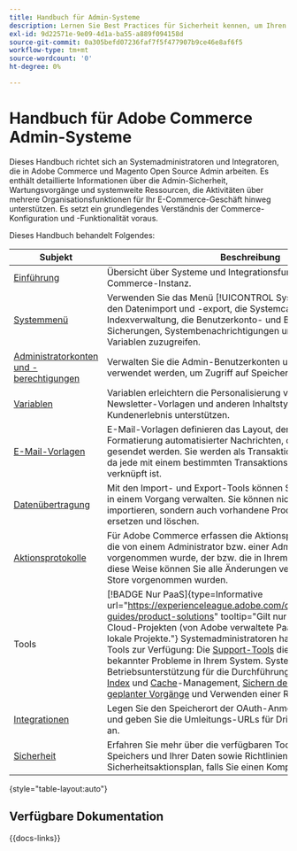 ```yaml
---
title: Handbuch für Admin-Systeme
description: Lernen Sie Best Practices für Sicherheit kennen, um Ihren Commerce-Store zu schützen und Berechtigungen zu verwalten. Außerdem erfahren Sie, wie Sie Daten importieren und exportieren, Integrationen und Erweiterungen verwalten und sich um die routinemäßige Wartung kümmern.
exl-id: 9d22571e-9e09-4d1a-ba55-a889f094158d
source-git-commit: 0a305befd07236faf7f5f477907b9ce46e8af6f5
workflow-type: tm+mt
source-wordcount: '0'
ht-degree: 0%

---
```


# Handbuch für Adobe Commerce Admin-Systeme

Dieses Handbuch richtet sich an Systemadministratoren und Integratoren, die in Adobe Commerce und Magento Open Source Admin arbeiten. Es enthält detaillierte Informationen über die Admin-Sicherheit, Wartungsvorgänge und systemweite Ressourcen, die Aktivitäten über mehrere Organisationsfunktionen für Ihr E-Commerce-Geschäft hinweg unterstützen. Es setzt ein grundlegendes Verständnis der Commerce-Konfiguration und -Funktionalität voraus.

Dieses Handbuch behandelt Folgendes:

| Subjekt | Beschreibung |
| ------- | ----------- |
| [Einführung](introduction.md) | Übersicht über Systeme und Integrationsfunktionen in einer Commerce-Instanz. |
| [Systemmenü](system-menu.md) | Verwenden Sie das Menü [!UICONTROL System] , um auf Tools für den Datenimport und -export, die Systemcache- und Indexverwaltung, die Benutzerkonto- und Berechtigungsverwaltung, Sicherungen, Systembenachrichtigungen und benutzerdefinierte Variablen zuzugreifen. |
| [Administratorkonten und -berechtigungen](permissions.md) | Verwalten Sie die Admin-Benutzerkonten und die Rollen, die verwendet werden, um Zugriff auf Speicherfunktionen zu gewähren. |
| [Variablen](variables-predefined.md) | Variablen erleichtern die Personalisierung von E-Mail- und Newsletter-Vorlagen und anderen Inhaltstypen, die Ihre Site und das Kundenerlebnis unterstützen. |
| [E-Mail-Vorlagen](email-templates.md) | E-Mail-Vorlagen definieren das Layout, den Inhalt und die Formatierung automatisierter Nachrichten, die von Ihrem Store gesendet werden. Sie werden als Transaktions-E-Mails bezeichnet, da jede mit einem bestimmten Transaktions- oder Ereignistyp verknüpft ist. |
| [Datenübertragung](data-transfer.md) | Mit den Import- und Export-Tools können Sie mehrere Datensätze in einem Vorgang verwalten. Sie können nicht nur neue Artikel importieren, sondern auch vorhandene Produktsätze aktualisieren, ersetzen und löschen. |
| [Aktionsprotokolle](action-log.md) | Für Adobe Commerce erfassen die Aktionsprotokolle jede Änderung, die von einem Administrator bzw. einer Administratorin vorgenommen wurde, der bzw. die in Ihrem Geschäft arbeitet. Auf diese Weise können Sie alle Änderungen verfolgen, die an Ihrem Store vorgenommen wurden. |
| Tools | [!BADGE Nur PaaS]{type=Informative url="https://experienceleague.adobe.com/de/docs/commerce/user-guides/product-solutions" tooltip="Gilt nur für Adobe Commerce in Cloud-Projekten (von Adobe verwaltete PaaS-Infrastruktur) und lokale Projekte."} Systemadministratoren haben eine Sammlung von Tools zur Verfügung: Die [Support-Tools](support.md) dienen zur Identifizierung bekannter Probleme in Ihrem System. Systemtools bieten Betriebsunterstützung für die Durchführung von Routineaufgaben [Index](index-management.md) und [Cache](cache-management.md)-Management, [Sichern des Systems](backups.md), Verwalten [geplanter Vorgänge](data-scheduled-import-export.md) und Verwenden einer Reihe [Entwickler-Tools](developer-tools.md). |
| [Integrationen](integrations.md) | Legen Sie den Speicherort der OAuth-Anmeldeinformationen fest und geben Sie die Umleitungs-URLs für Drittanbieter-Integrationen an. |
| [Sicherheit](security.md) | Erfahren Sie mehr über die verfügbaren Tools zur Sicherung Ihres Speichers und Ihrer Daten sowie Richtlinien für einen Sicherheitsaktionsplan, falls Sie einen Kompromiss feststellen. |

{style="table-layout:auto"}

## Verfügbare Dokumentation

{{docs-links}}
